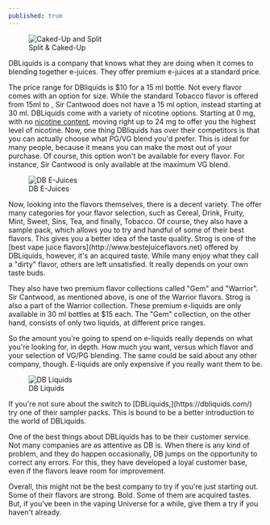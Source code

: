 ```yaml
---
published: true
---
```

<figure>
	<img src="{{ site.baseurl }}/assets/cakeup.jpg" alt="Caked-Up and Split">
	<figcaption>
		Split & Caked-Up
	</figcaption>
</figure>
DBLiquids is a company that knows what they are doing when it comes to blending together e-juices. They offer premium e-juices at a standard price.

The price range for DBliquids is $10 for a 15 ml bottle. Not every flavor comes with an option for size. While the standard Tobacco flavor is offered from 15ml to , Sir Cantwood does not have a 15 ml option, instead starting at 30 ml. DBLiquids come with a variety of nicotine options. Starting at 0 mg, with no [nicotine content](https://www.e-cigarette-forum.com/forum/threads/reducing-the-nicotine-level-of-e-liquids.304391/), moving right up to 24 mg to offer you the highest level of nicotine. Now, one thing DBliquids has over their competitors is that you can actually choose what PG/VG blend you'd prefer. This is ideal for many people, because it means you can make the most out of your purchase. Of course, this option won't be available for every flavor. For instance, Sir Cantwood is only available at the maximum VG blend.
<figure>
	<img src="{{ site.baseurl }}/assets/dbliquids.png" alt="DB E-Juices">
	<figcaption>
		DB E-Juices
	</figcaption>
</figure>
Now, looking into the flavors themselves, there is a decent variety. The offer many categories for your flavor selection, such as Cereal, Drink, Fruity, Mint, Sweet, Sins, Tea, and finally, Tobacco. Of course, they also have a sample pack, which allows you to try and handful of some of their best flavors. This gives you a better idea of the taste quality. Strog is one of the [best vape juice flavors](http://www.bestejuiceflavors.net) offered by DBLiquids, however, it's an acquired taste. While many enjoy what they call a "dirty" flavor, others are left unsatisfied. It really depends on your own taste buds. 

They also have two premium flavor collections called "Gem" and "Warrior". Sir Cantwood, as mentioned above, is one of the Warrior flavors. Strog is also a part of the Warrior collection. These premium e-liquids are only available in 30 ml bottles at $15 each. The "Gem" collection, on the other hand, consists of only two liquids, at different price ranges.

So the amount you're going to spend on e-liquids really depends on what you're looking for, in depth. How much you want, versus which flavor and your selection of VG/PG blending. The same could be said about any other company, though. E-liquids are only expensive if you really want them to be. 
<figure>
	<img src="{{ site.baseurl }}/assets/dbbottles.jpg" alt="DB Liquids">
	<figcaption>
		DB Liquids
	</figcaption>
</figure>
If you're not sure about the switch to [DBLiquids,](https://dbliquids.com/) try one of their sampler packs. This is bound to be a better introduction to the world of DBLiquids.

One of the best things about DBLiquids has to be their customer service. Not many companies are as attentive as DB is. When there is any kind of problem, and they do happen occasionally, DB jumps on the opportunity to correct any errors. For this, they have developed a loyal customer base, even if the flavors leave room for improvement.

Overall, this might not be the best company to try if you're just starting out. Some of their flavors are strong. Bold. Some of them are acquired tastes. But, if you've been in the vaping Universe for a while, give them a try if you haven't already.
